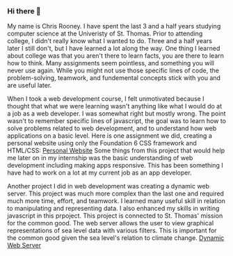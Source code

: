 ### Hi there 👋

My name is Chris Rooney. I have spent the last 3 and a half years studying computer science at the Univeristy of St. Thomas. Prior to attending college, I didn't really know what I wanted to do. Three and a half years later I still don't, but I have learned a lot along the way. One thing I learned about college was that you aren't there to learn facts, you are there to learn how to think. Many assignments seem pointless, and something you will never use again. While you might not use those specific lines of code, the problem-solving, teamwork, and fundemental concepts stick with you and are useful later. 

When I took a web development course, I felt unmotivated because I thought that what we were learning wasn't anything like what I would do at a job as a web developer. I was somewhat right but mostly wrong. The point wasn't to remember specific lines of javascript, the goal was to learn how to solve problems related to web development, and to understand how web applications on a basic level. 
Here is one assignment we did, creating a personal website using only the Foundation 6 CSS framework and HTML/CSS: [Personal Website](https://github.com/chrisroon/chrisroon.github.io)
Some things from this project that would help me later on in my internship was the basic understanding of web development including making apps responsive. This has been something I have had to work on a lot at my current job as an app developer.

Another project I did in web development was creating a dynamic web server. This project was much more complex than the last one and required much more time, effort, and teamwork. I learned many useful skill in relation to manipulating and representing data. I also enhanced my skills in writing javascript in this prpoject. This project is connected to St. Thomas' mission for the common good. The web server allows the user to view graphical representations of sea level data with various filters. This is important for the common good given the sea level's relation to climate change.
[Dynamic Web Server](https://github.com/chrisroon/dynamic-web-server)

